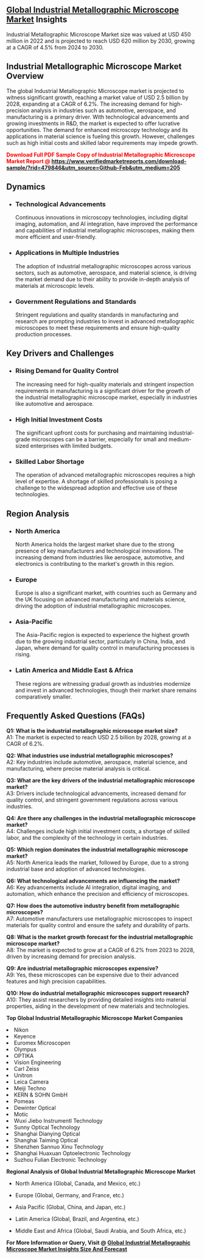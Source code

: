 <h2><a href="https://www.verifiedmarketreports.com/download-sample/?rid=479846&amp;utm_source=Github&amp;utm_medium=205" target="_blank">Global Industrial Metallographic Microscope Market</a> Insights</h2><p>Industrial Metallographic Microscope Market size was valued at USD 450 million in 2022 and is projected to reach USD 620 million by 2030, growing at a CAGR of 4.5% from 2024 to 2030.</p><p> <h2>Industrial Metallographic Microscope Market Overview</h2> <p>The global Industrial Metallographic Microscope market is projected to witness significant growth, reaching a market value of USD 2.5 billion by 2028, expanding at a CAGR of 6.2%. The increasing demand for high-precision analysis in industries such as automotive, aerospace, and manufacturing is a primary driver. With technological advancements and growing investments in R&D, the market is expected to offer lucrative opportunities. The demand for enhanced microscopy technology and its applications in material science is fueling this growth. However, challenges such as high initial costs and skilled labor requirements may impede growth.</p> <p><strong><p><span class=""><span style="color: #ff0000;"><strong>Download Full PDF Sample Copy of Industrial Metallographic Microscope Market Report</strong> @ </span><a href="https://www.verifiedmarketreports.com/download-sample/?rid=479846&amp;utm_source=Github-Feb&amp;utm_medium=205" target="_blank">https://www.verifiedmarketreports.com/download-sample/?rid=479846&amp;utm_source=Github-Feb&amp;utm_medium=205</a></span></p></strong></p> <h2>Dynamics</h2> <ul> <li><h3>Technological Advancements</h3> Continuous innovations in microscopy technologies, including digital imaging, automation, and AI integration, have improved the performance and capabilities of industrial metallographic microscopes, making them more efficient and user-friendly.</li> <li><h3>Applications in Multiple Industries</h3> The adoption of industrial metallographic microscopes across various sectors, such as automotive, aerospace, and material science, is driving the market demand due to their ability to provide in-depth analysis of materials at microscopic levels.</li> <li><h3>Government Regulations and Standards</h3> Stringent regulations and quality standards in manufacturing and research are prompting industries to invest in advanced metallographic microscopes to meet these requirements and ensure high-quality production processes.</li> </ul> <h2>Key Drivers and Challenges</h2> <ul> <li><h3>Rising Demand for Quality Control</h3> The increasing need for high-quality materials and stringent inspection requirements in manufacturing is a significant driver for the growth of the industrial metallographic microscope market, especially in industries like automotive and aerospace.</li> <li><h3>High Initial Investment Costs</h3> The significant upfront costs for purchasing and maintaining industrial-grade microscopes can be a barrier, especially for small and medium-sized enterprises with limited budgets.</li> <li><h3>Skilled Labor Shortage</h3> The operation of advanced metallographic microscopes requires a high level of expertise. A shortage of skilled professionals is posing a challenge to the widespread adoption and effective use of these technologies.</li> </ul> <h2>Region Analysis</h2> <ul> <li><h3>North America</h3> North America holds the largest market share due to the strong presence of key manufacturers and technological innovations. The increasing demand from industries like aerospace, automotive, and electronics is contributing to the market's growth in this region.</li> <li><h3>Europe</h3> Europe is also a significant market, with countries such as Germany and the UK focusing on advanced manufacturing and materials science, driving the adoption of industrial metallographic microscopes.</li> <li><h3>Asia-Pacific</h3> The Asia-Pacific region is expected to experience the highest growth due to the growing industrial sector, particularly in China, India, and Japan, where demand for quality control in manufacturing processes is rising.</li> <li><h3>Latin America and Middle East & Africa</h3> These regions are witnessing gradual growth as industries modernize and invest in advanced technologies, though their market share remains comparatively smaller.</li> </ul> <h2>Frequently Asked Questions (FAQs)</h2> <p><strong>Q1: What is the industrial metallographic microscope market size?</strong><br> A1: The market is expected to reach USD 2.5 billion by 2028, growing at a CAGR of 6.2%.</p> <p><strong>Q2: What industries use industrial metallographic microscopes?</strong><br> A2: Key industries include automotive, aerospace, material science, and manufacturing, where precise material analysis is critical.</p> <p><strong>Q3: What are the key drivers of the industrial metallographic microscope market?</strong><br> A3: Drivers include technological advancements, increased demand for quality control, and stringent government regulations across various industries.</p> <p><strong>Q4: Are there any challenges in the industrial metallographic microscope market?</strong><br> A4: Challenges include high initial investment costs, a shortage of skilled labor, and the complexity of the technology in certain industries.</p> <p><strong>Q5: Which region dominates the industrial metallographic microscope market?</strong><br> A5: North America leads the market, followed by Europe, due to a strong industrial base and adoption of advanced technologies.</p> <p><strong>Q6: What technological advancements are influencing the market?</strong><br> A6: Key advancements include AI integration, digital imaging, and automation, which enhance the precision and efficiency of microscopes.</p> <p><strong>Q7: How does the automotive industry benefit from metallographic microscopes?</strong><br> A7: Automotive manufacturers use metallographic microscopes to inspect materials for quality control and ensure the safety and durability of parts.</p> <p><strong>Q8: What is the market growth forecast for the industrial metallographic microscope market?</strong><br> A8: The market is expected to grow at a CAGR of 6.2% from 2023 to 2028, driven by increasing demand for precision analysis.</p> <p><strong>Q9: Are industrial metallographic microscopes expensive?</strong><br> A9: Yes, these microscopes can be expensive due to their advanced features and high precision capabilities.</p> <p><strong>Q10: How do industrial metallographic microscopes support research?</strong><br> A10: They assist researchers by providing detailed insights into material properties, aiding in the development of new materials and technologies.</p> </p><p><strong>Top Global Industrial Metallographic Microscope Market Companies</strong></p><div data-test-id=""><p><li>Nikon</li><li> Keyence</li><li> Euromex Microscopen</li><li> Olympus</li><li> OPTIKA</li><li> Vision Engineering</li><li> Carl Zeiss</li><li> Unitron</li><li> Leica Camera</li><li> Meiji Techno</li><li> KERN & SOHN GmbH</li><li> Pomeas</li><li> Dewinter Optical</li><li> Motic</li><li> Wuxi Jiebo Instrumentl Technology</li><li> Sunny Optical Technology</li><li> Shanghai Dianying Optical</li><li> Shanghai Taiming Optical</li><li> Shenzhen Sannuo Xinu Technology</li><li> Shanghai Huaxuan Optoelectronic Technology</li><li> Suzhou Fulian Electronic Technology</li></p><div><strong>Regional Analysis of&nbsp;Global Industrial Metallographic Microscope Market</strong></div><ul><li dir="ltr"><p dir="ltr">North America&nbsp;(Global, Canada, and Mexico, etc.)</p></li><li dir="ltr"><p dir="ltr">Europe (Global, Germany, and France, etc.)</p></li><li dir="ltr"><p dir="ltr">Asia Pacific&nbsp;(Global, China, and Japan, etc.)</p></li><li dir="ltr"><p dir="ltr">Latin America&nbsp;(Global, Brazil, and Argentina, etc.)</p></li><li dir="ltr">Middle East and Africa&nbsp;(Global, Saudi Arabia, and South Africa, etc.)</li></ul><p><strong>For More Information or Query, Visit @&nbsp;</strong><strong><a href="https://www.verifiedmarketreports.com/product/industrial-metallographic-microscope-market/?utm_source=Github&amp;utm_medium=205" target="_blank">Global Industrial Metallographic Microscope Market Insights Size And Forecast</a></strong></p></div>
